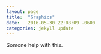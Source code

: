 ```yaml
---
layout: page
title:  "Graphics"
date:   2016-05-30 22:08:09 -0600
categories: jekyll update
---
```

Somone help with this.